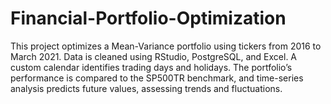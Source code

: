 # Financial-Portfolio-Optimization
This project optimizes a Mean-Variance portfolio using tickers from 2016 to March 2021. Data is cleaned using RStudio, PostgreSQL, and Excel. A custom calendar identifies trading days and holidays. The portfolio’s performance is compared to the SP500TR benchmark, and time-series analysis predicts future values, assessing trends and fluctuations.
